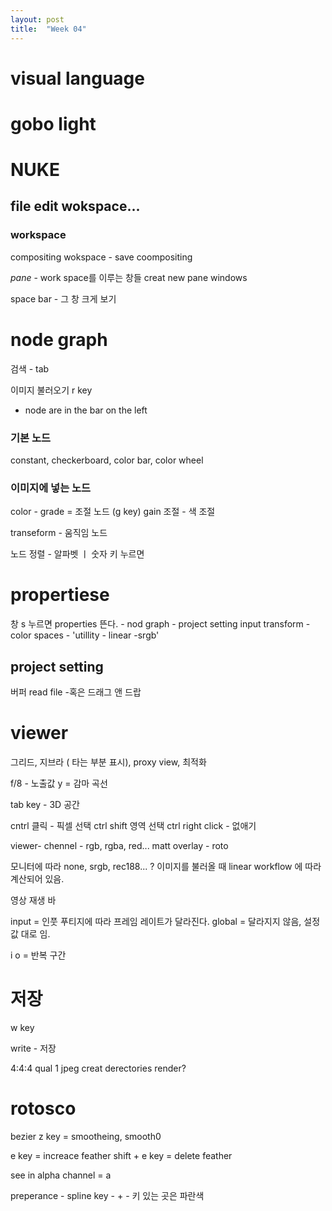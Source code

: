 ```yaml
---
layout: post
title:  "Week 04"
---
```


# visual language

# gobo light

# NUKE

## file edit wokspace...

### workspace
compositing
wokspace - save coompositing

*pane* - work space를 이루는 창들
creat new pane
windows

space bar - 그 창 크게 보기

# node graph

검색 - tab

이미지 불러오기 r key

- node are in the bar on the left

### 기본 노드 
constant, checkerboard, color bar, color wheel 

### 이미지에 넣는 노드

color - grade  = 조절 노드 (g key)
gain 조절 - 색 조절

transeform - 움직임 노드

노드 정렬 -  알파벳 ㅣ
숫자 키 누르면 
# propertiese

 창  s 누르면 properties 뜬다. - nod graph -  project setting 
input transform - color spaces - 'utillity - linear -srgb'

## project setting 

버퍼
read file -혹은 드래그 앤 드랍

# viewer

그리드, 지브라 ( 타는 부분 표시), proxy view, 최적화

f/8 - 노출값
y = 감마 곡선

tab key - 3D 공간

cntrl 클릭 - 픽셀 선택
ctrl shift 영역 선택
ctrl right click - 없애기



viewer- chennel - rgb, rgba, red...
matt overlay - roto

모니터에 따라 none, srgb, rec188... ?
이미지를 불러올 때 linear workflow 에 따라 계산되어 있음.

영상 재생 바

input = 인풋 푸티지에 따라 프레임 레이트가 달라진다.
global = 달라지지 않음, 설정값 대로 임.

i o = 반복 구간

# 저장

w key

write - 저장

4:4:4
qual 1
jpeg
creat derectories
render?


# rotosco
bezier
z key = smootheing, smooth0

e key = increace feather
shift + e key = delete feather

see in alpha channel = a

preperance - spline key - + - 키 있는 곳은 파란색

